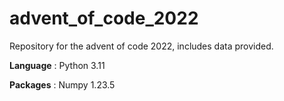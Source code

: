 # advent_of_code_2022
Repository for the advent of code 2022, includes data provided.

**Language** : Python 3.11

**Packages** : Numpy 1.23.5
